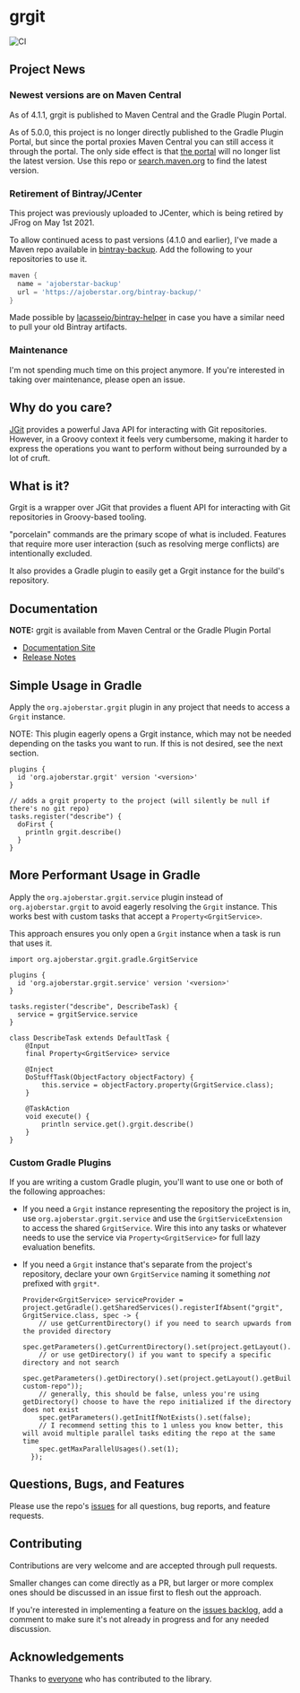 # grgit

![CI](https://github.com/ajoberstar/grgit/workflows/CI/badge.svg)

## Project News

### Newest versions are on Maven Central

As of 4.1.1, grgit is published to Maven Central and the Gradle Plugin Portal.

As of 5.0.0, this project is no longer directly published to the Gradle Plugin Portal, but since the portal proxies Maven Central you can still access it through the portal. The only side effect is that [the portal](https://plugins.gradle.org/plugin/org.ajoberstar.grgit) will no longer list the latest version. Use this repo or [search.maven.org](https://search.maven.org/search?q=g:org.ajoberstar.grgit) to find the latest version.

### Retirement of Bintray/JCenter

This project was previously uploaded to JCenter, which is being retired by JFrog on May 1st 2021.

To allow continued acess to past versions (4.1.0 and earlier), I've made a Maven repo available in [bintray-backup](https://github.com/ajoberstar/bintray-backup). Add the following to your repositories to use it.

```groovy
maven {
  name = 'ajoberstar-backup'
  url = 'https://ajoberstar.org/bintray-backup/'
}
```

Made possible by [lacasseio/bintray-helper](https://github.com/lacasseio/bintray-helper) in case you have a similar need to pull your old Bintray artifacts.

### Maintenance

I'm not spending much time on this project anymore. If you're interested in taking over maintenance, please open an issue.

## Why do you care?

[JGit](https://eclipse.org/jgit/) provides a powerful Java API for interacting with Git repositories. However,
in a Groovy context it feels very cumbersome, making it harder to express the operations you want to perform
without being surrounded by a lot of cruft.

## What is it?

Grgit is a wrapper over JGit that provides a fluent API for interacting with Git repositories in Groovy-based
tooling.

"porcelain" commands are the primary scope of what is included. Features that require
more user interaction (such as resolving merge conflicts) are intentionally excluded.

It also provides a Gradle plugin to easily get a Grgit instance for the build's repository.

## Documentation

**NOTE:** grgit is available from Maven Central or the Gradle Plugin Portal

- [Documentation Site](http://ajoberstar.org/grgit/index.html)
- [Release Notes](https://github.com/ajoberstar/grgit/releases)

## Simple Usage in Gradle

Apply the `org.ajoberstar.grgit` plugin in any project that needs to access a `Grgit` instance.

NOTE: This plugin eagerly opens a Grgit instance, which may not be needed depending on the tasks you want to run. If this is not desired, see the next section.

```
plugins {
  id 'org.ajoberstar.grgit' version '<version>'
}

// adds a grgit property to the project (will silently be null if there's no git repo)
tasks.register("describe") {
  doFirst {
    println grgit.describe()
  }
}
```

## More Performant Usage in Gradle

Apply the `org.ajoberstar.grgit.service` plugin instead of `org.ajoberstar.grgit` to avoid eagerly resolving the `Grgit` instance. This works best with custom tasks that accept a `Property<GrgitService>`.

This approach ensures you only open a `Grgit` instance when a task is run that uses it.

```
import org.ajoberstar.grgit.gradle.GrgitService

plugins {
  id 'org.ajoberstar.grgit.service' version '<version>'
}

tasks.register("describe", DescribeTask) {
  service = grgitService.service
}

class DescribeTask extends DefaultTask {
    @Input
    final Property<GrgitService> service

    @Inject
    DoStuffTask(ObjectFactory objectFactory) {
        this.service = objectFactory.property(GrgitService.class);
    }

    @TaskAction
    void execute() {
        println service.get().grgit.describe()
    }
}
```

### Custom Gradle Plugins

If you are writing a custom Gradle plugin, you'll want to use one or both of the following approaches:

- If you need a `Grgit` instance representing the repository the project is in, use `org.ajoberstar.grgit.service` and use the `GrgitServiceExtension` to access the shared `GrgitService`. Wire this into any tasks or whatever needs to use the service via `Property<GrgitService>` for full lazy evaluation benefits.
- If you need a `Grgit` instance that's separate from the project's repository, declare your own `GrgitService` naming it something _not_ prefixed with `grgit*`.

  ```
  Provider<GrgitService> serviceProvider = project.getGradle().getSharedServices().registerIfAbsent("grgit", GrgitService.class, spec -> {
      // use getCurrentDirectory() if you need to search upwards from the provided directory
      spec.getParameters().getCurrentDirectory().set(project.getLayout().getProjectDirectory());
      // or use getDirectory() if you want to specify a specific directory and not search
      spec.getParameters().getDirectory().set(project.getLayout().getBuildDirectory().dir("my-custom-repo"));
      // generally, this should be false, unless you're using getDirectory() choose to have the repo initialized if the directory does not exist
      spec.getParameters().getInitIfNotExists().set(false);
      // I recommend setting this to 1 unless you know better, this will avoid multiple parallel tasks editing the repo at the same time
      spec.getMaxParallelUsages().set(1);
    });
  ```

## Questions, Bugs, and Features

Please use the repo's [issues](https://github.com/ajoberstar/grgit/issues)
for all questions, bug reports, and feature requests.

## Contributing

Contributions are very welcome and are accepted through pull requests.

Smaller changes can come directly as a PR, but larger or more complex
ones should be discussed in an issue first to flesh out the approach.

If you're interested in implementing a feature on the
[issues backlog](https://github.com/ajoberstar/grgit/issues), add a comment
to make sure it's not already in progress and for any needed discussion.

## Acknowledgements

Thanks to [everyone](https://github.com/ajoberstar/grgit/graphs/contributors)
who has contributed to the library.
